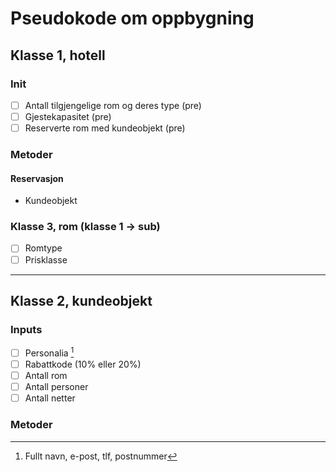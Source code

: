 # Pseudokode om oppbygning

## Klasse 1, hotell
### Init
- [ ] Antall tilgjengelige rom og deres type (pre)
- [ ] Gjestekapasitet (pre)
- [ ] Reserverte rom med kundeobjekt (pre)

### Metoder
#### Reservasjon
- Kundeobjekt

### Klasse 3, rom (klasse 1 -> sub)
- [ ] Romtype
- [ ] Prisklasse

---

## Klasse 2, kundeobjekt
### Inputs
- [ ] Personalia [^1]
- [ ] Rabattkode (10% eller 20%)
- [ ] Antall rom
- [ ] Antall personer
- [ ] Antall netter

### Metoder
[^1]: Fullt navn, e-post, tlf, postnummer
